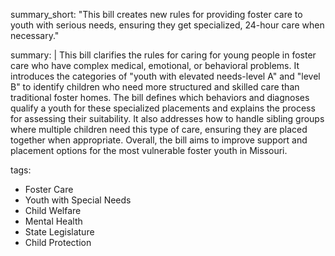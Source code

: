 summary_short: "This bill creates new rules for providing foster care to youth with serious needs, ensuring they get specialized, 24-hour care when necessary."

summary: |
  This bill clarifies the rules for caring for young people in foster care who have complex medical, emotional, or behavioral problems. It introduces the categories of "youth with elevated needs-level A" and "level B" to identify children who need more structured and skilled care than traditional foster homes. The bill defines which behaviors and diagnoses qualify a youth for these specialized placements and explains the process for assessing their suitability. It also addresses how to handle sibling groups where multiple children need this type of care, ensuring they are placed together when appropriate. Overall, the bill aims to improve support and placement options for the most vulnerable foster youth in Missouri.

tags:
  - Foster Care
  - Youth with Special Needs
  - Child Welfare
  - Mental Health
  - State Legislature
  - Child Protection
